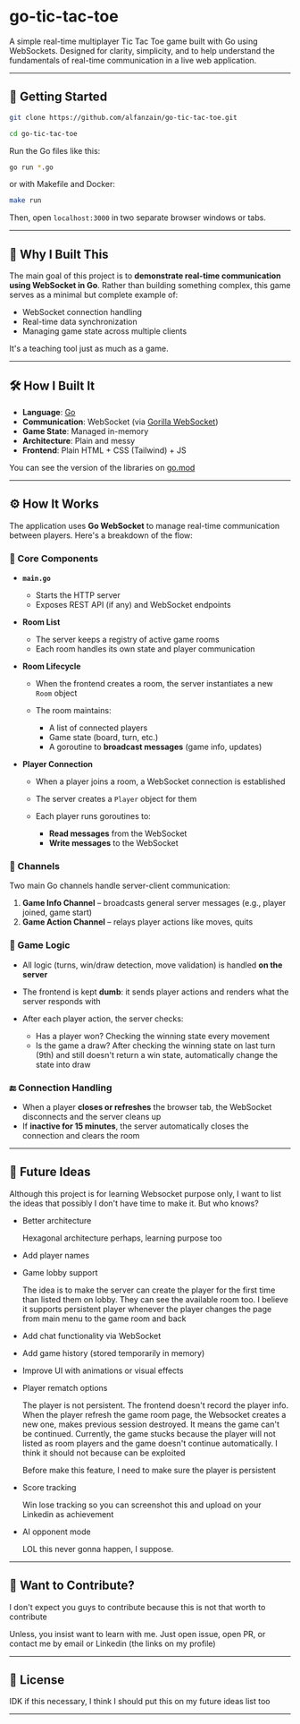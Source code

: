 # go-tic-tac-toe

A simple real-time multiplayer Tic Tac Toe game built with Go using WebSockets.
Designed for clarity, simplicity, and to help understand the fundamentals of real-time communication in a live web application.

---

## 🚀 Getting Started

```bash
git clone https://github.com/alfanzain/go-tic-tac-toe.git

cd go-tic-tac-toe
```

Run the Go files like this:

```bash
go run *.go
```

or with Makefile and Docker:

```bash
make run
```

Then, open `localhost:3000` in two separate browser windows or tabs.

---

## 🧠 Why I Built This

The main goal of this project is to **demonstrate real-time communication using WebSocket in Go**.
Rather than building something complex, this game serves as a minimal but complete example of:

* WebSocket connection handling
* Real-time data synchronization
* Managing game state across multiple clients

It's a teaching tool just as much as a game.

---

## 🛠️ How I Built It

* **Language**: [Go](https://go.dev/)
* **Communication**: WebSocket (via [Gorilla WebSocket](https://github.com/gorilla/websocket))
* **Game State**: Managed in-memory
* **Architecture**: Plain and messy
* **Frontend**: Plain HTML + CSS (Tailwind) + JS

You can see the version of the libraries on [go.mod](./go.mod)

---

## ⚙️ How It Works

The application uses **Go WebSocket** to manage real-time communication between players. Here's a breakdown of the flow:

### 🧩 Core Components

* **`main.go`**

  * Starts the HTTP server
  * Exposes REST API (if any) and WebSocket endpoints

* **Room List**

  * The server keeps a registry of active game rooms
  * Each room handles its own state and player communication

* **Room Lifecycle**

  * When the frontend creates a room, the server instantiates a new `Room` object
  * The room maintains:

    * A list of connected players
    * Game state (board, turn, etc.)
    * A goroutine to **broadcast messages** (game info, updates)

* **Player Connection**

  * When a player joins a room, a WebSocket connection is established
  * The server creates a `Player` object for them
  * Each player runs goroutines to:

    * **Read messages** from the WebSocket
    * **Write messages** to the WebSocket

### 📡 Channels

Two main Go channels handle server-client communication:

1. **Game Info Channel** – broadcasts general server messages (e.g., player joined, game start)
2. **Game Action Channel** – relays player actions like moves, quits

### 🧠 Game Logic

* All logic (turns, win/draw detection, move validation) is handled **on the server**
* The frontend is kept **dumb**: it sends player actions and renders what the server responds with
* After each player action, the server checks:

  * Has a player won? Checking the winning state every movement
  * Is the game a draw? After checking the winning state on last turn (9th) and still doesn't return a win state, automatically change the state into draw

### 🔚 Connection Handling

* When a player **closes or refreshes** the browser tab, the WebSocket disconnects and the server cleans up
* If **inactive for 15 minutes**, the server automatically closes the connection and clears the room


---

## 📌 Future Ideas

Although this project is for learning Websocket purpose only, I want to list the ideas that possibly I don't have time to make it. But who knows? 

* Better architecture

    Hexagonal architecture perhaps, learning purpose too

* Add player names

* Game lobby support

    The idea is to make the server can create the player for the first time than listed them on lobby. They can see the available room too. I believe it supports persistent player whenever the player changes the page from main menu to the game room and back

* Add chat functionality via WebSocket
* Add game history (stored temporarily in memory)
* Improve UI with animations or visual effects

* Player rematch options

    The player is not persistent. The frontend doesn't record the player info. When the player refresh the game room page, the Websocket creates a new one, makes previous session destroyed. It means the game can't be continued. Currently, the game stucks because the player will not listed as room players and the game doesn't continue automatically. I think it should not because can be exploited

    Before make this feature, I need to make sure the player is persistent

* Score tracking

    Win lose tracking so you can screenshot this and upload on your Linkedin as achievement

* AI opponent mode

    LOL this never gonna happen, I suppose.

--- 

## 🤝 Want to Contribute?

I don't expect you guys to contribute because this is not that worth to contribute

Unless, you insist want to learn with me. Just open issue, open PR, or contact me by email or Linkedin (the links on my profile)

---


## 📄 License

IDK if this necessary, I think I should put this on my future ideas list too

---
